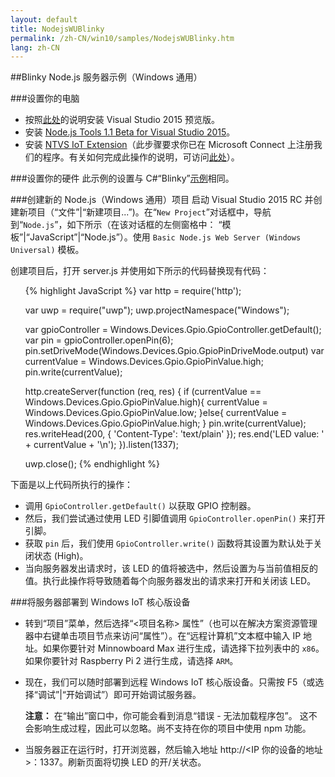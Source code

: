 ```yaml
---
layout: default
title: NodejsWUBlinky
permalink: /zh-CN/win10/samples/NodejsWUBlinky.htm
lang: zh-CN
---
```


##Blinky Node.js 服务器示例（Windows 通用）


###设置你的电脑
* 按照[此处]({{site.baseurl}}/{{page.lang}}/win10/SetupPC.htm)的说明安装 Visual Studio 2015 预览版。
* 安装 [Node.js Tools 1.1 Beta for Visual Studio 2015](http://aka.ms/ntvslatest)。
* 安装 [NTVS IoT Extension]({{site.downloadurl}})（此步骤要求你已在 Microsoft Connect 上注册我们的程序。有关如何完成此操作的说明，可访问[此处]({{site.baseurl}}/{{page.lang}}/Downloads.htm)）。


###设置你的硬件
此示例的设置与 C\#“Blinky”[示例]({{site.baseurl}}/{{page.lang}}/win10/samples/Blinky.htm)相同。


###创建新的 Node.js（Windows 通用）项目
启动 Visual Studio 2015 RC 并创建新项目（“文件”\|“新建项目...”\)。在“`New Project`”对话框中，导航到“`Node.js`”，如下所示（在该对话框的左侧窗格中： “模板”\|“JavaScript”\|“Node.js”）。使用 `Basic Node.js Web Server (Windows Universal)` 模板。

创建项目后，打开 server.js 并使用如下所示的代码替换现有代码：

<UL>

{% highlight JavaScript %}
var http = require('http');

var uwp = require("uwp");
uwp.projectNamespace("Windows");

var gpioController = Windows.Devices.Gpio.GpioController.getDefault();
var pin = gpioController.openPin(6);
pin.setDriveMode(Windows.Devices.Gpio.GpioPinDriveMode.output)
var currentValue = Windows.Devices.Gpio.GpioPinValue.high;
pin.write(currentValue);

http.createServer(function (req, res) {
    if (currentValue == Windows.Devices.Gpio.GpioPinValue.high){
        currentValue = Windows.Devices.Gpio.GpioPinValue.low;
    }else{
        currentValue = Windows.Devices.Gpio.GpioPinValue.high;
    }
    pin.write(currentValue);
    res.writeHead(200, { 'Content-Type': 'text/plain' });
    res.end('LED value: ' + currentValue + '\n');
}).listen(1337);

uwp.close();
{% endhighlight %}

</UL>

下面是以上代码所执行的操作：

* 调用 `GpioController.getDefault()` 以获取 GPIO 控制器。
* 然后，我们尝试通过使用 LED 引脚值调用 `GpioController.openPin()` 来打开引脚。
* 获取 `pin` 后，我们使用 `GpioController.write()` 函数将其设置为默认处于关闭状态 \(High\)。
* 当向服务器发出请求时，该 LED 的值将被选中，然后设置为与当前值相反的值。执行此操作将导致随着每个向服务器发出的请求来打开和关闭该 LED。

###将服务器部署到 Windows IoT 核心版设备
* 转到“项目”菜单，然后选择“\<项目名称\> 属性”（也可以在解决方案资源管理器中右键单击项目节点来访问“属性”）。在“远程计算机”文本框中输入 IP 地址。如果你要针对 Minnowboard Max 进行生成，请选择下拉列表中的 `x86`。如果你要针对 Raspberry Pi 2 进行生成，请选择 `ARM`。

* 现在，我们可以随时部署到远程 Windows IoT 核心版设备。只需按 F5（或选择“调试”\|“开始调试”）即可开始调试服务器。

  **注意：** 在“输出”窗口中，你可能会看到消息“错误 - 无法加载程序包”。 这不会影响生成过程，因此可以忽略。尚不支持在你的项目中使用 npm 功能。

* 当服务器正在运行时，打开浏览器，然后输入地址 http://&lt;IP 你的设备的地址\>：1337。刷新页面将切换 LED 的开/关状态。
